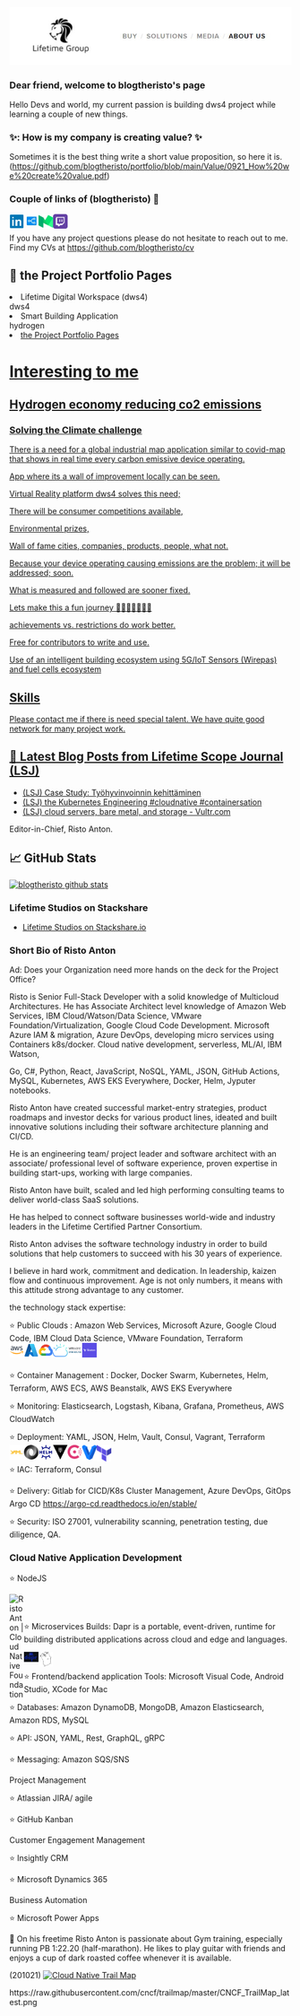 <p align="center">
  <a href="https://lifetime.fi/" target="_blank" rel="noreferrer"><img src="https://github.com/blogtheristo/blogtheristo/blob/main/images/GitHub_kuva1.jpg" alt=""></a>
</p>

### Dear friend, welcome to blogtheristo's page

Hello Devs and world, my current passion is building dws4 project while learning a couple of new things.

### ✨: How is my company is creating value? ✨

Sometimes it is the best thing write a short value proposition, so here it is.
(<https://github.com/blogtheristo/portfolio/blob/main/Value/0921_How%20we%20create%20value.pdf>)

### Couple of links of (blogtheristo) 🤝

<a href="https://www.linkedin.com/in/ristoanton/"><img align="left" src="https://raw.githubusercontent.com/blogtheristo/blogtheristo/main/icon/li.png" alt="Risto Anton | LinkedIn" width="26px"/></a>
<a href="https://stackshare.io/blogtheristo"><img align="left" src="https://raw.githubusercontent.com/blogtheristo/blogtheristo/main/icon/stack.jpg" alt="blogtheristo | StackShare" width="26px"/></a>
<a href="https://blogtheristo.medium.com/"><img align="left" src="https://raw.githubusercontent.com/blogtheristo/blogtheristo/main/icon/medium_1.png" alt="blogtheristo | Medium" width="26px"/></a>
<a href="https://www.twitch.tv/blogtheristo22"><img align="left" src="https://raw.githubusercontent.com/blogtheristo/blogtheristo/main/icon/twitch.png" alt="blogtheristo | Medium" width="26px"/></a>
</br>
</br>
If you have any project questions please do not hesitate to reach out to me.
Find my CVs at <https://github.com/blogtheristo/cv>

## 🔭 the Project Portfolio Pages

<li> Lifetime Digital Workspace (dws4) </li> dws4
<li> Smart Building Application </li> hydrogen
<li> <a href="https://blogtheristo.github.io/portfolio/"> the Project Portfolio Pages </li>

# Interesting to me

## Hydrogen economy reducing co2 emissions

### Solving the Climate challenge

There is a need for a global industrial map application similar to covid-map that
shows in real time every carbon emissive device operating.

App where its a wall of improvement locally can be seen.

Virtual Reality platform dws4 solves this need;

There will be consumer competitions available,

Environmental prizes,

Wall of fame cities, companies, products, people, what not.

Because your device operating causing emissions are the problem; it will be addressed; soon.

What is measured and followed are sooner fixed.

Lets make this a fun journey 🥰😊🍀🍀🍀🍀🍀

achievements vs. restrictions do work better.

Free for contributors to write and use.

Use of an intelligent building ecosystem using 5G/IoT Sensors (Wirepas) and fuel cells ecosystem

## Skills

Please contact me if there is need special talent. We have quite good network for many project work.

## 📝 Latest Blog Posts from Lifetime Scope Journal (LSJ)

- [(LSJ) Case Study: Työhyvinvoinnin kehittäminen](<https://lifetime.fi/blog/2021/hyvinvointi>)
- [(LSJ) the Kubernetes Engineering #cloudnative #containersation](<https://lifetime.fi/blog/k8ngineering>)
- [(LSJ) cloud servers, bare metal, and storage - Vultr.com](<https://www.vultr.com/?ref=8962686>)

Editor-in-Chief, Risto Anton.

## 📈 GitHub Stats

[![blogtheristo github stats](https://github-readme-stats.vercel.app/api?username=blogtheristo)](https://github.com/blogtheristo>)

### Lifetime Studios on Stackshare

- [Lifetime Studios on Stackshare.io](<https://stackshare.io/blogtheristo>)

### Short Bio of Risto Anton

Ad: Does your Organization need more hands on the deck for the Project Office?

Risto is Senior Full-Stack Developer with a solid knowledge of Multicloud Architectures.
He has Associate Architect level knowledge of Amazon Web Services, IBM Cloud/Watson/Data Science, VMware Foundation/Virtualization, Google Cloud Code Development.
Microsoft Azure IAM & migration, Azure DevOps, developing micro services using Containers k8s/docker.
Cloud native development, serverless, ML/AI, IBM Watson,

Go, C#, Python, React, JavaScript, NoSQL, YAML, JSON, GitHub Actions, MySQL, Kubernetes, AWS EKS Everywhere, Docker, Helm, Jyputer notebooks.

Risto Anton have created successful market-entry strategies, product roadmaps and investor decks for various product lines,
ideated and built innovative solutions including their software architecture planning and CI/CD.

He is an engineering team/ project leader and software architect with an associate/ professional level of software experience,
proven expertise in building start-ups, working with large companies.

Risto Anton have built, scaled and led high performing consulting teams to deliver world-class SaaS solutions.

He has helped to connect software businesses world-wide and industry leaders in the Lifetime Certified Partner Consortium.

Risto Anton advises the software technology industry in order to build solutions that help customers to succeed with his 30 years of experience.

I believe in hard work, commitment and dedication. In leadership, kaizen flow and continuous improvement.
Age is not only numbers, it means with this attitude strong advantage to any customer.

the technology stack expertise:

⭐ Public Clouds : Amazon Web Services, Microsoft Azure, Google Cloud Code, IBM Cloud Data Science, VMware Foundation, Terraform
</br>
<a href="https://github.com/aws"><img align="left" src="https://raw.githubusercontent.com/blogtheristo/blogtheristo/main/icon/aws.png" alt="Amazon Web Services | AWS" width="26px"/></a>
<a href="https://github.com/Azure"><img align="left" src="https://raw.githubusercontent.com/blogtheristo/blogtheristo/main/icon/azure.png" alt="Microsoft Azure | Azure" width="26px"/></a>
<a href="https://github.com/GoogleCloudPlatform"><img align="left" src="https://raw.githubusercontent.com/blogtheristo/blogtheristo/main/icon/cloud_code.png" alt="Google Cloud Platform | Google" width="26px"/></a>
<a href="https://github.com/IBM-Cloud"><img align="left" src="https://raw.githubusercontent.com/blogtheristo/blogtheristo/main/icon/IBM.png" alt="IBM Cloud| IBM" width="26px"/></a>
<a href="https://github.com/vmware"><img align="left" src="https://raw.githubusercontent.com/blogtheristo/blogtheristo/main/icon/vmware.png" alt="vmWARE Open Source | vmWARE " width="26px"/></a>
<a href="https://github.com/hashicorp/terraform"><img align="left" src="https://raw.githubusercontent.com/blogtheristo/blogtheristo/main/icon/terraform_1.png" alt="blogtheristo | Medium" width="26px"/></a>
</br>
</br>

⭐ Container Management : Docker, Docker Swarm, Kubernetes, Helm, Terraform, AWS ECS, AWS Beanstalk, AWS EKS Everywhere

⭐ Monitoring: Elasticsearch, Logstash, Kibana, Grafana, Prometheus, AWS CloudWatch

⭐ Deployment: YAML, JSON, Helm, Vault, Consul, Vagrant, Terraform
</br>
<a href="https://github.com/yaml"><img align="left" src="https://raw.githubusercontent.com/blogtheristo/blogtheristo/main/icon/yaml.png" alt=" YAML| Lifetime Group" width="26px"/></a>
<a href="https://github.com/topics/json"><img align="left" src="https://raw.githubusercontent.com/blogtheristo/blogtheristo/main/icon/json.png" alt="JSON |
  Lifetime Group" width="26px"/></a>
<a href="https://github.com/topics/helm"><img align="left" src="https://raw.githubusercontent.com/blogtheristo/blogtheristo/main/icon/helm.png" alt="Helm |
  Lifetime Group" width="26px"/></a>
<a href="https://github.com/hashicorp"><img align="left" src="https://raw.githubusercontent.com/blogtheristo/blogtheristo/main/icon/vault.png" alt="Vault | Hashicorp." width="26px"/></a>
<a href="https://github.com/hashicorp"><img align="left" src="https://raw.githubusercontent.com/blogtheristo/blogtheristo/main/icon/consul.png" alt="Consul | Hashicorp." width="26px"/></a>
<a href="https://github.com/hashicorp"><img align="left" src="https://raw.githubusercontent.com/blogtheristo/blogtheristo/main/icon/vagrant.png" alt="Vagrant | Hashicorp." width="26px"/></a>
<a href="https://github.com/hashicorp"><img align="left" src="https://raw.githubusercontent.com/blogtheristo/blogtheristo/main/icon/terraform.png" alt="Terraform | Hashicorp." width="26px"/></a>
</br>
</br>
⭐ IAC: Terraform, Consul

⭐ Delivery: Gitlab for CICD/K8s Cluster Management, Azure DevOps, GitOps Argo CD <https://argo-cd.readthedocs.io/en/stable/>

⭐ Security: ISO 27001, vulnerability scanning, penetration testing, due diligence, QA.

### Cloud Native Application Development

⭐ NodeJS

<a href="https://github.com/cncf"><img align="left" src="https://avatars.githubusercontent.com/u/13455738?s=200&v=4g" alt="Risto Anton | Cloud Native Foundation" width="26px"/></a>
</br>
</br>

⭐ Microservices Builds:
Dapr is a portable, event-driven, runtime for building distributed applications across cloud and edge and languages.

<a href="https://github.com/dapr/dapr"><img align="left" src="https://raw.githubusercontent.com/blogtheristo/blogtheristo/main/icon/dapr.png" alt="blogtheristo | dapr" width="26px"/></a>
<a href="https://github.com/golang/go"><img align="left" src="https://raw.githubusercontent.com/blogtheristo/blogtheristo/main/icon/go.png" alt="blogtheristo | Go" width="26px"/></a>
</br>
</br>
⭐ Frontend/backend application Tools: Microsoft Visual Code, Android Studio, XCode for Mac

⭐ Databases: Amazon DynamoDB, MongoDB, Amazon Elasticsearch, Amazon RDS, MySQL

⭐ API: JSON, YAML, Rest, GraphQL, gRPC

⭐ Messaging: Amazon SQS/SNS

Project Management

⭐ Atlassian JIRA/ agile

⭐ GitHub Kanban

Customer Engagement Management

⭐ Insightly CRM

⭐ Microsoft Dynamics 365

Business Automation

⭐ Microsoft Power Apps

💖 On his freetime Risto Anton is passionate about Gym training, especially running PB 1:22.20 (half-marathon).
He likes to play guitar with friends and enjoys  a cup of dark roasted coffee whenever it is available.

(201021)
<a href="https://lifetime.fi/" target="_blank" rel="noreferrer"><img src="https://raw.githubusercontent.com/cncf/trailmap/master/CNCF_TrailMap_latest.png" alt="Cloud Native Trail Map"></a>
</p>
https://raw.githubusercontent.com/cncf/trailmap/master/CNCF_TrailMap_latest.png
